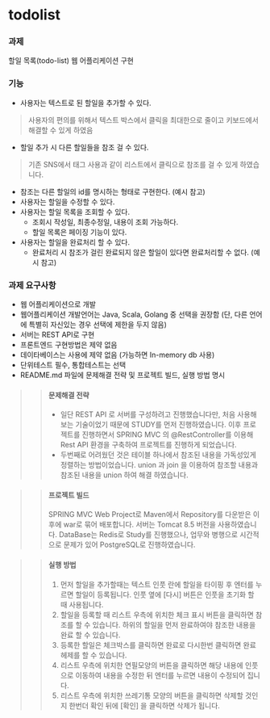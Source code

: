 # todolist

### 과제
할일 목록(todo-list) 웹 어플리케이션 구현
### 기능
* 사용자는 텍스트로 된 할일을 추가할 수 있다.
>사용자의 편의를 위해서 텍스트 박스에서 클릭을 최대한으로 줄이고 키보드에서 해결할 수 있게 하였음
  * 할일 추가 시 다른 할일들을 참조 걸 수 있다.
  > 기존 SNS에서 태그 사용과 같이 리스트에서 클릭으로 참조를 걸 수 있게 하였습니다.
  * 참조는 다른 할일의 id를 명시하는 형태로 구현한다. (예시 참고)
* 사용자는 할일을 수정할 수 있다.
* 사용자는 할일 목록을 조회할 수 있다.
  * 조회시 작성일, 최종수정일, 내용이 조회 가능하다.
  * 할일 목록은 페이징 기능이 있다.
* 사용자는 할일을 완료처리 할 수 있다.
  * 완료처리 시 참조가 걸린 완료되지 않은 할일이 있다면 완료처리할 수 없다. (예시 참고)
### 과제 요구사항
* 웹 어플리케이션으로 개발 
* 웹어플리케이션 개발언어는 Java, Scala, Golang 중 선택을 권장함 (단, 다른 언어에 특별히 자신있는 경우 선택에 제한을 두지 않음)
* 서버는 REST API로 구현
* 프론트엔드 구현방법은 제약 없음
* 데이타베이스는 사용에 제약 없음 (가능하면 In-memory db 사용)
* 단위테스트 필수, 통합테스트는 선택
* README.md 파일에 문제해결 전략 및 프로젝트 빌드, 실행 방법 명시

>> #### 문제해결 전략
>> * 일단 REST API 로 서버를 구성하려고 진행했습니다만, 처음 사용해 보는 기술이었기 때문에 STUDY를 먼저 진행하였습니다. 이후 프로젝트를 진행하면서 SPRING MVC 의 @RestController를 이용해 Rest API 환경을 구축하여 프로젝트를 진행하게 되었습니다.
>> * 두번째로 어려웠던 것은 테이블 하나에서 참조된 내용을 가독성있게 정렬하는 방법이었습니다. union 과 join 을 이용하여 참조할 내용과 참조된 내용을 union 하여 해결 하였습니다. 

>> #### 프로젝트 빌드
>> SPRING MVC Web Project로 Maven에서 Repository를 다운받은 이후에 war로 묶어 배포합니다. 서버는 Tomcat 8.5 버전을 사용하였습니다. DataBase는 Redis로 Study를 진행했으나, 업무와 병행으로 시간적으로 문제가 있어 PostgreSQL로 진행하였습니다.

>> #### 실행 방법
>> 1. 먼저 할일을 추가할때는 텍스트 인풋 란에 할일을 타이핑 후 엔터를 누르면 할일이 등록됩니다. 인풋 옆에 [다시] 버튼은 인풋을 초기화 할 때 사용됩니다.
>> 2. 할일을 등록할 때 리스트 우측에 위치한 체크 표시 버튼을 클릭하면 참조를 할 수 있습니다. 하위의 할일을 먼저 완료하여야 참조한 내용을 완료 할 수 있습니다.
>> 3. 등록한 할일은 체크박스를 클릭하면 완료로 다시한번 클릭하면 완료 헤제를 할 수 있습니다.
>> 4. 리스트 우측에 위치한 연필모양의 버튼을 클릭하면 해당 내용에 인풋으로 이동하여 내용을 수정한 뒤 엔터를 누르면 내용이 수정되어 집니다.
>> 5. 리스트 우측에 위치한 쓰레기통 모양의 버튼을 클릭하면 삭제할 것인지 한번더 확인 뒤에 [확인] 을 클릭하면 삭제가 됩니다. 

